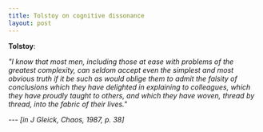 ```yaml
---
title: Tolstoy on cognitive dissonance 
layout: post
---
```


**Tolstoy**:

*"I know that most men, including those at ease with problems of the greatest complexity, can seldom accept even the simplest and most obvious truth if it be such as would oblige them to admit the falsity of conclusions which they have delighted in explaining to colleagues, which they have proudly taught to others, and which they have woven, thread by thread, into the fabric of their lives."* 

*--- [in J Gleick, Chaos, 1987, p. 38]*


